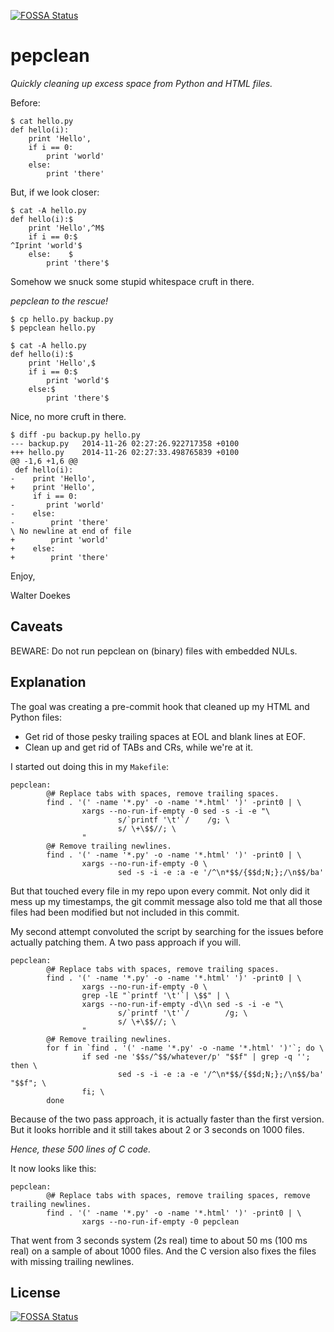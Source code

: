 [![FOSSA Status](https://app.fossa.io/api/projects/git%2Bgithub.com%2Fwdoekes%2Fpepclean.svg?type=shield)](https://app.fossa.io/projects/git%2Bgithub.com%2Fwdoekes%2Fpepclean?ref=badge_shield)

pepclean
========

*Quickly cleaning up excess space from Python and HTML files.*

Before:

    $ cat hello.py
    def hello(i):
        print 'Hello',
        if i == 0:
            print 'world'
        else:
            print 'there'

But, if we look closer:

    $ cat -A hello.py
    def hello(i):$
        print 'Hello',^M$
        if i == 0:$
    ^Iprint 'world'$
        else:    $
            print 'there'$

Somehow we snuck some stupid whitespace cruft in there.

*pepclean to the rescue!*

    $ cp hello.py backup.py
    $ pepclean hello.py

    $ cat -A hello.py
    def hello(i):$
        print 'Hello',$
        if i == 0:$
            print 'world'$
        else:$
            print 'there'$

Nice, no more cruft in there.

    $ diff -pu backup.py hello.py
    --- backup.py   2014-11-26 02:27:26.922717358 +0100
    +++ hello.py    2014-11-26 02:27:33.498765839 +0100
    @@ -1,6 +1,6 @@
     def hello(i):
    -    print 'Hello',
    +    print 'Hello',
         if i == 0:
    -       print 'world'
    -    else:
    -        print 'there'
    \ No newline at end of file
    +        print 'world'
    +    else:
    +        print 'there'


Enjoy,

Walter Doekes


Caveats
-------

BEWARE: Do not run pepclean on (binary) files with embedded NULs.


Explanation
-----------

The goal was creating a pre-commit hook that cleaned up my HTML and
Python files:

* Get rid of those pesky trailing spaces at EOL and blank lines at EOF.
* Clean up and get rid of TABs and CRs, while we're at it.

I started out doing this in my `Makefile`:

    pepclean:
            @# Replace tabs with spaces, remove trailing spaces.
            find . '(' -name '*.py' -o -name '*.html' ')' -print0 | \
                    xargs --no-run-if-empty -0 sed -s -i -e "\
                            s/`printf '\t'`/    /g; \
                            s/ \+\$$//; \
                    "
            @# Remove trailing newlines.
            find . '(' -name '*.py' -o -name '*.html' ')' -print0 | \
                    xargs --no-run-if-empty -0 \
                            sed -s -i -e :a -e '/^\n*$$/{$$d;N;};/\n$$/ba'

But that touched every file in my repo upon every commit. Not only did
it mess up my timestamps, the git commit message also told me that all
those files had been modified but not included in this commit.

My second attempt convoluted the script by searching for the issues
before actually patching them.  A two pass approach if you will.

    pepclean:
            @# Replace tabs with spaces, remove trailing spaces.
            find . '(' -name '*.py' -o -name '*.html' ')' -print0 | \
                    xargs --no-run-if-empty -0 \
                    grep -lE "`printf '\t'`| \$$" | \
                    xargs --no-run-if-empty -d\\n sed -s -i -e "\
                            s/`printf '\t'`/        /g; \
                            s/ \+\$$//; \
                    "
            @# Remove trailing newlines.
            for f in `find . '(' -name '*.py' -o -name '*.html' ')'`; do \
                    if sed -ne '$$s/^$$/whatever/p' "$$f" | grep -q ''; then \
                            sed -s -i -e :a -e '/^\n*$$/{$$d;N;};/\n$$/ba' "$$f"; \
                    fi; \
            done

Because of the two pass approach, it is actually faster than the first
version.  But it looks horrible and it still takes about 2 or 3 seconds
on 1000 files.

*Hence, these 500 lines of C code.*

It now looks like this:

    pepclean:
            @# Replace tabs with spaces, remove trailing spaces, remove trailing newlines.
            find . '(' -name '*.py' -o -name '*.html' ')' -print0 | \
                    xargs --no-run-if-empty -0 pepclean

That went from 3 seconds system (2s real) time to about 50 ms (100 ms
real) on a sample of about 1000 files.  And the C version also fixes
the files with missing trailing newlines.


## License
[![FOSSA Status](https://app.fossa.io/api/projects/git%2Bgithub.com%2Fwdoekes%2Fpepclean.svg?type=large)](https://app.fossa.io/projects/git%2Bgithub.com%2Fwdoekes%2Fpepclean?ref=badge_large)